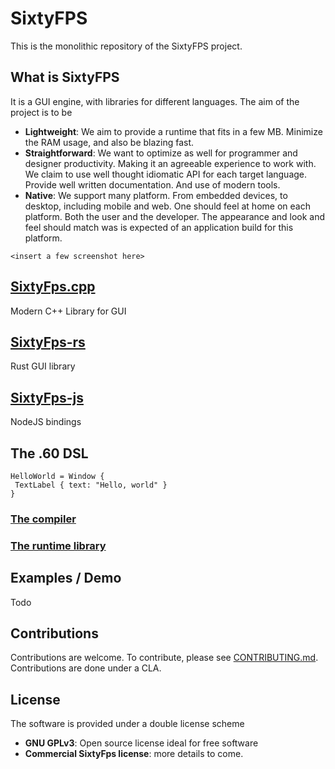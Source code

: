 # SixtyFPS

This is the monolithic repository of the SixtyFPS project.

## What is SixtyFPS

It is a GUI engine, with libraries for different languages.
The aim of the project is to be

 - **Lightweight**: We aim to provide a runtime that fits in a few MB. Minimize the RAM usage, and also be blazing fast.
 - **Straightforward**: We want to optimize as well for programmer and designer productivity.
    Making it an agreeable experience to work with. We claim to use well thought idiomatic API for each target language.
    Provide well written documentation. And use of modern tools.
 - **Native**: We support many platform. From embedded devices, to desktop, including mobile and web. One should feel at 
    home on each platform. Both the user and the developer. The appearance and look and feel should match was is expected of 
    an application build for this platform.
    
 `<insert a few screenshot here>`
 
## [SixtyFps.cpp](api/sixtyfps-cpp)
 
Modern C++ Library for GUI

## [SixtyFps-rs](api/sixtyfps-rs)
 
Rust GUI library

## [SixtyFps-js](api/sixtyfps-js)

NodeJS bindings
 
## The .60 DSL

```60
HelloWorld = Window {
 TextLabel { text: "Hello, world" }
}
```

### [The compiler](...)

### [The runtime library](...)

## Examples / Demo

Todo

## Contributions

Contributions are welcome.
To contribute, please see [CONTRIBUTING.md](CONTRIBUTING.md).
Contributions are done under a CLA.

## License

The software is provided under a double license scheme

 - **GNU GPLv3**: Open source license ideal for free software
 - **Commercial SixtyFps license**: more details to come.
